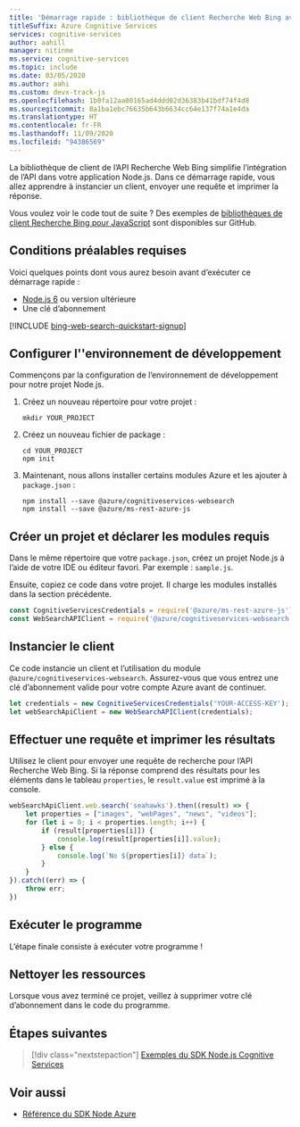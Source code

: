 ```yaml
---
title: 'Démarrage rapide : bibliothèque de client Recherche Web Bing avec JavaScript'
titleSuffix: Azure Cognitive Services
services: cognitive-services
author: aahill
manager: nitinme
ms.service: cognitive-services
ms.topic: include
ms.date: 03/05/2020
ms.author: aahi
ms.custom: devx-track-js
ms.openlocfilehash: 1b0fa12aa00165ad4ddd02d36383b41bdf74f4d8
ms.sourcegitcommit: 8a1ba1ebc76635b643b6634cc64e137f74a1e4da
ms.translationtype: HT
ms.contentlocale: fr-FR
ms.lasthandoff: 11/09/2020
ms.locfileid: "94386569"
---
```

La bibliothèque de client de l’API Recherche Web Bing simplifie l’intégration de l’API dans votre application Node.js. Dans ce démarrage rapide, vous allez apprendre à instancier un client, envoyer une requête et imprimer la réponse.

Vous voulez voir le code tout de suite ? Des exemples de [bibliothèques de client Recherche Bing pour JavaScript](https://github.com/Azure-Samples/cognitive-services-node-sdk-samples/tree/master/Samples) sont disponibles sur GitHub.

## <a name="prerequisites"></a>Conditions préalables requises
Voici quelques points dont vous aurez besoin avant d’exécuter ce démarrage rapide :

* [Node.js 6](https://nodejs.org/en/download/) ou version ultérieure
* Une clé d’abonnement  

[!INCLUDE [bing-web-search-quickstart-signup](~/includes/bing-web-search-quickstart-signup.md)]


## <a name="set-up-your-development-environment"></a>Configurer l''environnement de développement

Commençons par la configuration de l’environnement de développement pour notre projet Node.js.

1. Créez un nouveau répertoire pour votre projet :

    ```console
    mkdir YOUR_PROJECT
    ```

1. Créez un nouveau fichier de package :

    ```console
    cd YOUR_PROJECT
    npm init
    ```

1. Maintenant, nous allons installer certains modules Azure et les ajouter à `package.json` :

    ```console
    npm install --save @azure/cognitiveservices-websearch
    npm install --save @azure/ms-rest-azure-js
    ```

## <a name="create-a-project-and-declare-required-modules"></a>Créer un projet et déclarer les modules requis

Dans le même répertoire que votre `package.json`, créez un projet Node.js à l’aide de votre IDE ou éditeur favori. Par exemple : `sample.js`.

Ensuite, copiez ce code dans votre projet. Il charge les modules installés dans la section précédente.

```javascript
const CognitiveServicesCredentials = require('@azure/ms-rest-azure-js').CognitiveServicesCredentials;
const WebSearchAPIClient = require('@azure/cognitiveservices-websearch');
```

## <a name="instantiate-the-client"></a>Instancier le client

Ce code instancie un client et l’utilisation du module `@azure/cognitiveservices-websearch`. Assurez-vous que vous entrez une clé d’abonnement valide pour votre compte Azure avant de continuer.

```javascript
let credentials = new CognitiveServicesCredentials('YOUR-ACCESS-KEY');
let webSearchApiClient = new WebSearchAPIClient(credentials);
```

## <a name="make-a-request-and-print-the-results"></a>Effectuer une requête et imprimer les résultats

Utilisez le client pour envoyer une requête de recherche pour l’API Recherche Web Bing. Si la réponse comprend des résultats pour les éléments dans le tableau `properties`, le `result.value` est imprimé à la console.

```javascript
webSearchApiClient.web.search('seahawks').then((result) => {
    let properties = ["images", "webPages", "news", "videos"];
    for (let i = 0; i < properties.length; i++) {
        if (result[properties[i]]) {
            console.log(result[properties[i]].value);
        } else {
            console.log(`No ${properties[i]} data`);
        }
    }
}).catch((err) => {
    throw err;
})
```

## <a name="run-the-program"></a>Exécuter le programme

L’étape finale consiste à exécuter votre programme !

## <a name="clean-up-resources"></a>Nettoyer les ressources

Lorsque vous avez terminé ce projet, veillez à supprimer votre clé d’abonnement dans le code du programme.

## <a name="next-steps"></a>Étapes suivantes

> [!div class="nextstepaction"]
> [Exemples du SDK Node.js Cognitive Services](https://github.com/Azure-Samples/cognitive-services-node-sdk-samples)

## <a name="see-also"></a>Voir aussi

* [Référence du SDK Node Azure](/javascript/api/@azure/cognitiveservices-websearch/)